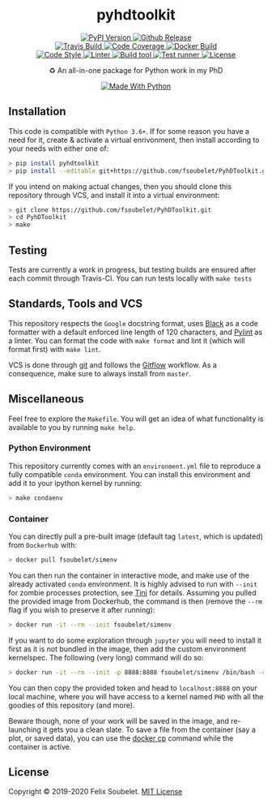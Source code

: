 <h1 align="center">
  <b>pyhdtoolkit</b>
</h1>

<p align="center">
  <!-- PyPi Version -->
  <a href="https://pypi.org/project/pyhdtoolkit">
    <img alt="PyPI Version" src="https://img.shields.io/pypi/v/pyhdtoolkit?label=PyPI&logo=PyPI">
  </a>
  
  <!-- Github Release -->
  <a href="https://github.com/fsoubelet/PyhDToolkit/releases">
    <img alt="Github Release" src="https://img.shields.io/github/v/release/fsoubelet/PyhDToolkit?color=orange&label=Release&logo=Github">
  </a>

  <br/>

  <!-- Travis Build -->
  <a href="https://travis-ci.org/github/fsoubelet/PyhDToolkit">
    <img alt="Travis Build" src="https://img.shields.io/travis/fsoubelet/pyhdtoolkit?label=Travis%20CI&logo=Travis">
  </a>

  <!-- Code Coverage -->
  <a href="https://codeclimate.com/github/fsoubelet/PyhDToolkit/maintainability">
    <img alt="Code Coverage" src="https://img.shields.io/codeclimate/maintainability/fsoubelet/PyhDToolkit?label=Maintainability&logo=Code%20Climate">
  </a>

  <!-- Docker Build -->
  <a href="https://hub.docker.com/r/fsoubelet/simenv">
    <img alt="Docker Build" src="https://img.shields.io/docker/cloud/build/fsoubelet/simenv?label=Docker%20Build">
  </a>

  <br/>

  <!-- Code style -->
  <a href="https://github.com/psf/Black">
    <img alt="Code Style" src="https://img.shields.io/badge/Code%20Style-black-9cf.svg">
  </a>

  <!-- Linter -->
  <a href="https://github.com/PyCQA/pylint">
    <img alt="Linter" src="https://img.shields.io/badge/Linter-Pylint-ce963f.svg">
  </a>

  <!-- Build tool -->
  <a href="https://github.com/python-poetry/poetry">
    <img alt="Build tool" src="https://img.shields.io/badge/Build%20Tool-Poetry-4e5dc8.svg">
  </a>

  <!-- Test runner -->
  <a href="https://github.com/pytest-dev/pytest">
    <img alt="Test runner" src="https://img.shields.io/badge/Test%20Runner-Pytest-ce963f.svg">
  </a>
  
  <!-- License -->
  <a href="https://github.com/fsoubelet/PyhDToolkit/blob/master/LICENSE">
    <img alt="License" src="https://img.shields.io/github/license/fsoubelet/PyhDToolkit?color=9cf&label=License">
  </a>
</p>

<p align="center">
  ♻️ An all-in-one package for Python work in my PhD
</p>

<p align="center">
  <a href="https://www.python.org/">
    <img alt="Made With Python" src="https://forthebadge.com/images/badges/made-with-python.svg">
  </a>
</p>

## Installation

This code is compatible with `Python 3.6+`.
If for some reason you have a need for it, create & activate a virtual enrivonment, then install according to your needs with either one of:
```bash
> pip install pyhdtoolkit
> pip install --editable git+https://github.com/fsoubelet/PyhDToolkit.git@master#egg=pyhdtoolkit
```

If you intend on making actual changes, then you should clone this repository through VCS, and install it into a virtual environment:
```bash
> git clone https://github.com/fsoubelet/PyhDToolkit.git
> cd PyhDToolkit
> make
```

## Testing

Tests are currently a work in progress, but testing builds are ensured after each commit through Travis-CI.
You can run tests locally with `make tests`

## Standards, Tools and VCS

This repository respects the `Google` docstring format, uses [Black][black_formatter] as a code formatter with a default enforced line length of 120 characters, and [Pylint][pylint_ref] as a linter.
You can format the code with `make format` and lint it (which will format first) with `make lint`.

VCS is done through [git][git_ref] and follows the [Gitflow][gitflow_ref] workflow.
As a consequence, make sure to always install from `master`.

## Miscellaneous

Feel free to explore the `Makefile`.
You will get an idea of what functionality is available to you by running `make help`.

### Python Environment 

This repository currently comes with an `environment.yml` file to reproduce a fully compatible `conda` environment.
You can install this environment and add it to your ipython kernel by running:
```bash
> make condaenv
```

### Container

You can directly pull a pre-built image (default tag `latest`, which is updated) from `Dockerhub` with:
```bash
> docker pull fsoubelet/simenv
```

You can then run the container in interactive mode, and make use of the already activated `conda` environment.
It is highly advised to run with `--init` for zombie processes protection, see [Tini][tini_ref] for details.
Assuming you pulled the provided image from Dockerhub, the command is then (remove the `--rm` flag if you wish to preserve it after running):
```bash
> docker run -it --rm --init fsoubelet/simenv
```

If you want to do some exploration through `jupyter` you will need to install it first as it is not bundled in the image, then add the custom environment kernelspec.
The following (very long) command will do so:
```bash
> docker run -it --rm --init -p 8888:8888 fsoubelet/simenv /bin/bash -c "/opt/conda/bin/conda install -c conda-forge jupyterlab -y --quiet > /dev/null && mkdir /opt/notebooks && /opt/conda/envs/PHD/bin/ipython kernel install --user --name=PHD && /opt/conda/bin/jupyter lab --notebook-dir=/opt/notebooks --ip='*' --port=8888 --no-browser --allow-root"
```
You can then copy the provided token and head to `localhost:8888` on your local machine, where you will have access to a kernel named `PHD` with all the goodies of this repository (and more).

Beware though, none of your work will be saved in the image, and re-launching it gets you a clean slate.
To save a file from the container (say a plot, or saved data), you can use the [docker cp][docker_cp_doc] command while the container is active.

## License

Copyright &copy; 2019-2020 Felix Soubelet. [MIT License][license]

[black_formatter]: https://github.com/psf/black
[docker_cp_doc]: https://docs.docker.com/engine/reference/commandline/cp/
[gitflow_ref]: https://www.atlassian.com/git/tutorials/comparing-workflows/gitflow-workflow
[git_ref]: https://git-scm.com/
[license]: https://github.com/fsoubelet/PyhDToolkit/blob/master/LICENSE
[oci_ref]: https://www.opencontainers.org/
[pylint_ref]: https://www.pylint.org/
[tini_ref]: https://github.com/krallin/tini